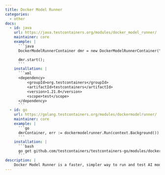 ```yaml
---
title: Docker Model Runner
categories:
  - other
docs:
  - id: java
    url: https://java.testcontainers.org/modules/docker_model_runner/
    maintainer: core
    example: |
      ```java
      DockerModelRunnerContainer dmr = new DockerModelRunnerContainer("alpine/socat:1.7.4.3-r0");

      dmr.start();
      ```
    installation: |
      ```xml
      <dependency>
          <groupId>org.testcontainers</groupId>
          <artifactId>testcontainers</artifactId>
          <version>1.21.0</version>
          <scope>test</scope>
      </dependency>
      ```
  - id: go
    url: https://golang.testcontainers.org/modules/dockermodelrunner/
    maintainer: core
    example: |
      ```go
      dmrContainer, err := dockermodelrunner.Run(context.Background())
      ```
    installation: |
      ```bash
      go get github.com/testcontainers/testcontainers-go/modules/dockermodelrunner
      ```
description: |
    Docker Model Runner is a faster, simpler way to run and test AI models locally, right from your existing workflow.
---
```


